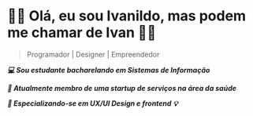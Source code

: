 # 👨‍💻 Olá, eu sou Ivanildo, mas podem me chamar de Ivan 👨‍💻
> Programador | Designer | Empreendedor

**_💻 Sou estudante bacharelando em Sistemas de Informação_**

**_📱 Atualmente membro de uma startup de serviços na área da saúde_**

**_📌 Especializando-se em UX/UI Design e frontend 💡_**

